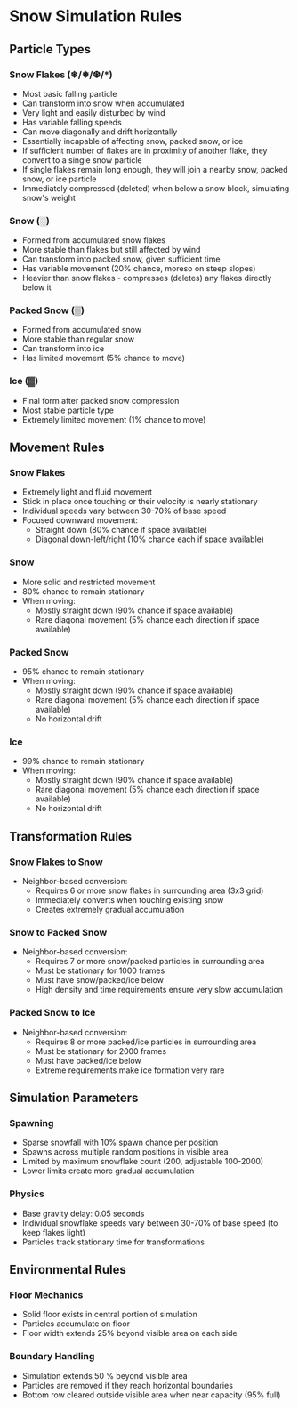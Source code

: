 # Snow Simulation Rules

## Particle Types

### Snow Flakes (❄/❅/❆/*)
- Most basic falling particle
- Can transform into snow when accumulated
- Very light and easily disturbed by wind
- Has variable falling speeds
- Can move diagonally and drift horizontally
- Essentially incapable of affecting snow, packed snow, or ice
- If sufficient number of flakes are in proximity of another flake, they convert to a single snow particle
- If single flakes remain long enough, they will join a nearby snow, packed snow, or ice particle
- Immediately compressed (deleted) when below a snow block, simulating snow's weight

### Snow (░)
- Formed from accumulated snow flakes
- More stable than flakes but still affected by wind
- Can transform into packed snow, given sufficient time
- Has variable movement (20% chance, moreso on steep slopes)
- Heavier than snow flakes - compresses (deletes) any flakes directly below it

### Packed Snow (▒)
- Formed from accumulated snow
- More stable than regular snow
- Can transform into ice
- Has limited movement (5% chance to move)

### Ice (▓)
- Final form after packed snow compression
- Most stable particle type
- Extremely limited movement (1% chance to move)

## Movement Rules

### Snow Flakes
- Extremely light and fluid movement
- Stick in place once touching or their velocity is nearly stationary
- Individual speeds vary between 30-70% of base speed
- Focused downward movement:
  - Straight down (80% chance if space available)
  - Diagonal down-left/right (10% chance each if space available)


### Snow
- More solid and restricted movement
- 80% chance to remain stationary
- When moving:
  - Mostly straight down (90% chance if space available)
  - Rare diagonal movement (5% chance each direction if space available)

### Packed Snow
- 95% chance to remain stationary
- When moving:
  - Mostly straight down (90% chance if space available)
  - Rare diagonal movement (5% chance each direction if space available)
  - No horizontal drift

### Ice
- 99% chance to remain stationary
- When moving:
  - Mostly straight down (90% chance if space available)
  - Rare diagonal movement (5% chance each direction if space available)
  - No horizontal drift

## Transformation Rules

### Snow Flakes to Snow
- Neighbor-based conversion:
  - Requires 6 or more snow flakes in surrounding area (3x3 grid)
  - Immediately converts when touching existing snow
  - Creates extremely gradual accumulation

### Snow to Packed Snow
- Neighbor-based conversion:
  - Requires 7 or more snow/packed particles in surrounding area
  - Must be stationary for 1000 frames
  - Must have snow/packed/ice below
  - High density and time requirements ensure very slow accumulation

### Packed Snow to Ice
- Neighbor-based conversion:
  - Requires 8 or more packed/ice particles in surrounding area
  - Must be stationary for 2000 frames
  - Must have packed/ice below
  - Extreme requirements make ice formation very rare

## Simulation Parameters

### Spawning
- Sparse snowfall with 10% spawn chance per position
- Spawns across multiple random positions in visible area
- Limited by maximum snowflake count (200, adjustable 100-2000)
- Lower limits create more gradual accumulation

### Physics
- Base gravity delay: 0.05 seconds
- Individual snowflake speeds vary between 30-70% of base speed (to keep flakes light)
- Particles track stationary time for transformations

## Environmental Rules

### Floor Mechanics
- Solid floor exists in central portion of simulation
- Particles accumulate on floor
- Floor width extends 25% beyond visible area on each side

### Boundary Handling
- Simulation extends 50 % beyond visible area
- Particles are removed if they reach horizontal boundaries
- Bottom row cleared outside visible area when near capacity (95% full)

